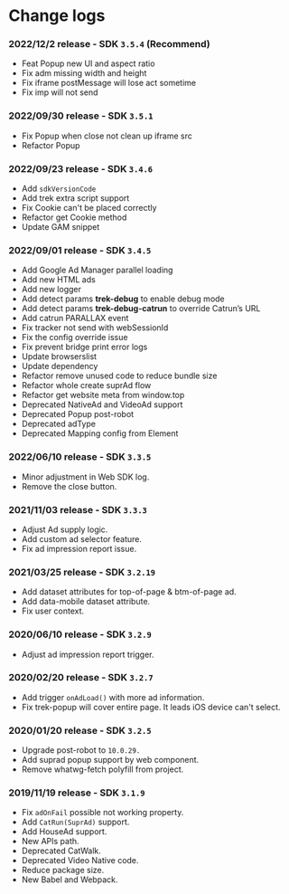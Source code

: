 # Change logs

### 2022/12/2 release - SDK `3.5.4` (Recommend) <a href="#2022-12-2-release-sdk-3.5.4" id="2022-12-2-release-sdk-3.5.4"></a>

* Feat Popup new UI and aspect ratio
* Fix adm missing width and height
* Fix iframe postMessage will lose act sometime
* Fix imp will not send

### 2022/09/30 release - SDK `3.5.1` <a href="#2022-09-30-release-sdk-3.5.1" id="2022-09-30-release-sdk-3.5.1"></a>

* Fix Popup when close not clean up iframe src
* Refactor Popup

### 2022/09/23 release - SDK `3.4.6` <a href="#2022-09-23-release-sdk-3.4.6" id="2022-09-23-release-sdk-3.4.6"></a>

* Add `sdkVersionCode`
* Add trek extra script support
* Fix Cookie can't be placed correctly
* Refactor get Cookie method
* Update GAM snippet

### 2022/09/01 release - SDK `3.4.5` <a href="#2022-09-01-release-sdk-3.4.5" id="2022-09-01-release-sdk-3.4.5"></a>

* Add Google Ad Manager parallel loading
* Add new HTML ads
* Add new logger
* Add detect params **trek-debug** to enable debug mode
* Add detect params **trek-debug-catrun** to override Catrun’s URL
* Add catrun PARALLAX event
* Fix tracker not send with webSessionId
* Fix the config override issue
* Fix prevent bridge print error logs
* Update browserslist
* Update dependency
* Refactor remove unused code to reduce bundle size
* Refactor whole create suprAd flow
* Refactor get website meta from window.top
* Deprecated NativeAd and VideoAd support
* Deprecated Popup post-robot
* Deprecated adType
* Deprecated Mapping config from Element

### 2022/06/10 release - SDK `3.3.5` <a href="#2022-06-10-release-sdk-3.3.5" id="2022-06-10-release-sdk-3.3.5"></a>

* Minor adjustment in Web SDK log.
* Remove the close button.

### 2021/11/03 release - SDK `3.3.3` <a href="#2021-11-03-release-sdk-3.3.3" id="2021-11-03-release-sdk-3.3.3"></a>

* Adjust Ad supply logic.
* Add custom ad selector feature.
* Fix ad impression report issue.

### 2021/03/25 release - SDK `3.2.19` <a href="#2021-03-25-release-sdk-3.2.19" id="2021-03-25-release-sdk-3.2.19"></a>

* Add dataset attributes for top-of-page & btm-of-page ad.
* Add data-mobile dataset attribute.
* Fix user context.

### 2020/06/10 release - SDK `3.2.9` <a href="#2020-06-10-release-sdk-3.2.9" id="2020-06-10-release-sdk-3.2.9"></a>

* Adjust ad impression report trigger.

### 2020/02/20 release - SDK `3.2.7` <a href="#2020-02-20-release-sdk-3.2.7" id="2020-02-20-release-sdk-3.2.7"></a>

* Add trigger `onAdLoad()` with more ad information.
* Fix trek-popup will cover entire page. It leads iOS device can't select.

### 2020/01/20 release - SDK `3.2.5` <a href="#2020-01-20-release-sdk-3.2.5" id="2020-01-20-release-sdk-3.2.5"></a>

* Upgrade post-robot to `10.0.29.`
* Add suprad popup support by web component.
* Remove whatwg-fetch polyfill from project.

### 2019/11/19 release - SDK `3.1.9` <a href="#2019-11-19-release-sdk-3.1.9" id="2019-11-19-release-sdk-3.1.9"></a>

* Fix `adOnFail` possible not working property.
* Add `CatRun(SuprAd)` support.
* Add HouseAd support.
* New APIs path.
* Deprecated CatWalk.
* Deprecated Video Native code.
* Reduce package size.
* New Babel and Webpack.
